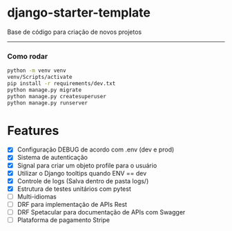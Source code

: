 # django-starter-template

Base de código para criação de novos projetos

---

### Como rodar

```bash
python -m venv venv
venv/Scripts/activate
pip install -r requirements/dev.txt
python manage.py migrate
python manage.py createsuperuser
python manage.py runserver
```

# Features

- [x] Configuração DEBUG de acordo com .env (dev e prod)
- [x] Sistema de autenticação
- [x] Signal para criar um objeto profile para o usuário
- [x] Utilizar o Django tooltips quando ENV == dev
- [x] Controle de logs (Salva dentro de pasta logs/)
- [x] Estrutura de testes unitários com pytest
- [ ] Multi-idiomas
- [ ] DRF para implementação de APIs Rest
- [ ] DRF Spetacular para documentação de APIs com Swagger
- [ ] Plataforma de pagamento Stripe
